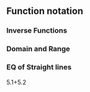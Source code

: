## Function notation 
### Inverse Functions 

### Domain and Range 

### EQ of Straight lines 

5.1+5.2



